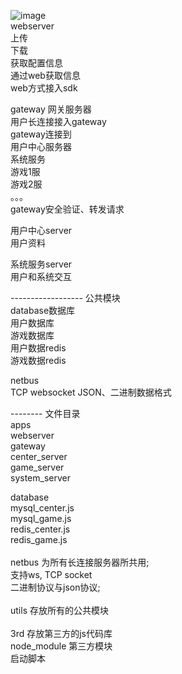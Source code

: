 ![image](https://github.com/lg6169219/CocosCreatorProject/blob/master/nodejs_server/nodejs_server_templates/%E5%9F%BA%E4%BA%8Enodejs%E7%9A%84h5%E6%B8%B8%E6%88%8F%E6%9C%8D%E5%8A%A1%E5%99%A8%E6%9E%B6%E6%9E%84.png)
</br>
webserver</br>
上传</br>
下载</br>
获取配置信息</br>
通过web获取信息</br>
web方式接入sdk</br>

gateway 网关服务器</br>
用户长连接接入gateway</br>
gateway连接到</br>
	用户中心服务器</br>
	系统服务</br>
	游戏1服</br>
	游戏2服</br>
	。。。</br>
gateway安全验证、转发请求</br>


用户中心server</br>
用户资料</br>

系统服务server</br>
用户和系统交互</br>


------------------ 公共模块</br>
database数据库</br>
用户数据库</br>
游戏数据库</br>
用户数据redis</br>
游戏数据redis</br>


netbus</br>
TCP websocket JSON、二进制数据格式</br>


-------- 文件目录</br>
apps</br>
	webserver</br>
	gateway</br>
	center_server</br>
	game_server</br>
	system_server</br>

database</br>
	mysql_center.js</br>
	mysql_game.js</br>
	redis_center.js</br>
	redis_game.js</br>
</br>
netbus 为所有长连接服务器所共用;</br>
      支持ws, TCP socket </br>
      二进制协议与json协议;</br>
</br>
utils 存放所有的公共模块</br>
</br>
3rd 存放第三方的js代码库
</br>
node_module 第三方模块
</br>
启动脚本
